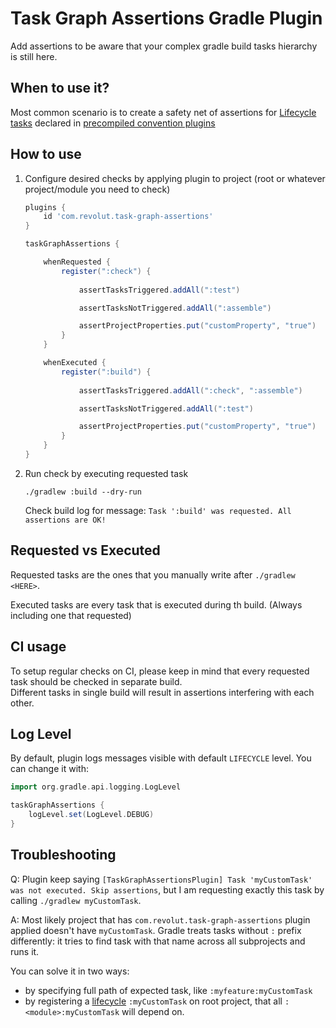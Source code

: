 # Task Graph Assertions Gradle Plugin

Add assertions to be aware that your complex gradle build tasks hierarchy is still here.

## When to use it?

Most common scenario is to create a safety net of assertions for 
[Lifecycle tasks](https://docs.gradle.org/current/userguide/more_about_tasks.html#sec:lifecycle_tasks) 
declared in [precompiled convention plugins](https://docs.gradle.org/current/samples/sample_convention_plugins.html#compiling_convention_plugins)

## How to use

1. Configure desired checks by applying plugin to project (root or whatever project/module you need to check)

    ```groovy
    plugins {
        id 'com.revolut.task-graph-assertions'
    }
    
    taskGraphAssertions {
   
        whenRequested {
            register(":check") {
                
                assertTasksTriggered.addAll(":test")
    
                assertTasksNotTriggered.addAll(":assemble")
    
                assertProjectProperties.put("customProperty", "true")
            }
        }
    
        whenExecuted {
            register(":build") {
                
                assertTasksTriggered.addAll(":check", ":assemble")
    
                assertTasksNotTriggered.addAll(":test")
    
                assertProjectProperties.put("customProperty", "true")
            }
        }
    }
    ```

2. Run check by executing requested task

    ```
    ./gradlew :build --dry-run
    ```

   Check build log for message: `Task ':build' was requested. All assertions are OK!`

## Requested vs Executed

Requested tasks are the ones that you manually write after `./gradlew <HERE>`.

Executed tasks are every task that is executed during th build. (Always including one that requested)

## CI usage

To setup regular checks on CI, please keep in mind that every requested task should be checked in separate build.  
Different tasks in single build will result in assertions interfering with each other.

## Log Level

By default, plugin logs messages visible with default `LIFECYCLE` level. You can change it with:

```groovy
import org.gradle.api.logging.LogLevel

taskGraphAssertions {
    logLevel.set(LogLevel.DEBUG)
}
```

## Troubleshooting

Q: Plugin keep saying `[TaskGraphAssertionsPlugin] Task 'myCustomTask' was not executed. Skip assertions`, but I am
requesting exactly this task by calling `./gradlew myCustomTask`.

A: Most likely project that has `com.revolut.task-graph-assertions` plugin applied doesn't have `myCustomTask`.
Gradle treats tasks without `:` prefix differently: it tries to find task with that name across all subprojects and runs it.

You can solve it in two ways:

- by specifying full path of expected task, like `:myfeature:myCustomTask`
- by registering a [lifecycle](https://docs.gradle.org/current/userguide/more_about_tasks.html#sec:lifecycle_tasks) 
`:myCustomTask` on root project, that all `:<module>:myCustomTask` will depend on. 
